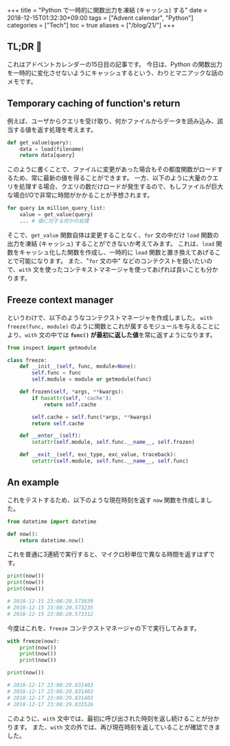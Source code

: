 +++
title = "Python で一時的に関数出力を凍結 (キャッシュ) する"
date  = 2018-12-15T01:32:30+09:00
tags  = ["Advent calendar", "Python"]
categories = ["Tech"]
toc = true
aliases = ["/blog/21/"]
+++

## TL;DR :christmas_tree:

これはアドベントカレンダーの15日目の記事です。
今日は、Python の関数出力を一時的に変化させないようにキャッシュするという、わりとマニアックな話のメモです。

## Temporary caching of function's return

例えば、ユーザからクエリを受け取り、何かファイルからデータを読み込み、該当する値を返す処理を考えます。

```python
def get_value(query):
    data = load(filename)
    return data[query]
```

このように書くことで、ファイルに変更があった場合もその都度関数がロードするため、常に最新の値を得ることができます。
一方、以下のように大量のクエリを処理する場合、クエリの数だけロードが発生するので、もしファイルが巨大な場合I/Oで非常に時間がかかることが予想されます。

```python
for query in million_query_list:
    value = get_value(query)
    ... # 値に対する何かの処理
```

そこで、`get_value` 関数自体は変更することなく、`for` 文の中だけ `load` 関数の出力を凍結 (キャッシュ) することができないか考えてみます。
これは、`load` 関数をキャッシュ化した関数を作成し、一時的に `load` 関数と置き換えてあげることで可能になります。
また、"`for` 文の中" などのコンテクストを扱いたいので、`with` 文を使ったコンテキストマネージャを使ってあげれば良いことも分かります。

## Freeze context manager

というわけで、以下のようなコンテクストマネージャを作成しました。
`with freeze(func, module)` のように関数とこれが属するモジュールを与えることにより、`with` 文の中では **`func()` が最初に返した値**を常に返すようになります。

```python
from inspect import getmodule

class freeze:
    def __init__(self, func, module=None):
        self.func = func
        self.module = module or getmodule(func)

    def frozen(self, *args, **kwargs):
        if hasattr(self, 'cache'):
            return self.cache

        self.cache = self.func(*args, **kwargs)
        return self.cache

    def __enter__(self):
        setattr(self.module, self.func.__name__, self.frozen)

    def __exit__(self, exc_type, exc_value, traceback):
        setattr(self.module, self.func.__name__, self.func)
```

## An example

これをテストするため、以下のような現在時刻を返す `now` 関数を作成しました。

```python
from datetime import datetime

def now():
    return datetime.now()
```

これを普通に3連続で実行すると、マイクロ秒単位で異なる時間を返すはずです。

```python
print(now())
print(now())
print(now())

# 2018-12-15 23:08:20.573039
# 2018-12-15 23:08:20.573235
# 2018-12-15 23:08:20.573312
```

今度はこれを、`freeze` コンテクストマネージャの下で実行してみます。

```python
with freeze(now):
    print(now())
    print(now())
    print(now())

print(now())

# 2018-12-17 23:08:29.831403
# 2018-12-17 23:08:29.831403
# 2018-12-17 23:08:29.831403
# 2018-12-17 23:08:29.831526
```

このように、`with` 文中では、最初に呼び出された時刻を返し続けることが分かります。
また、`with` 文の外では、再び現在時刻を返していることが確認できました。
